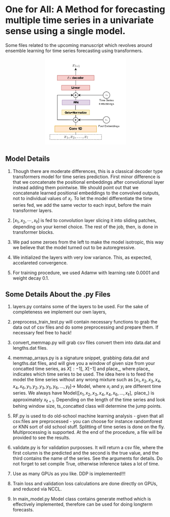# One for All: A Method for forecasting multiple time series in a univariate sense using a single model.
Some files related to the upcoming manuscript which revolves around ensemble learning for time series forecasting using transformers.

<p align="center">

<img src="assets/one_for_all.jpg" width="256" class="center"/>

</p>

## Model Details

1) Though there are moderate differences, this is a classical decoder type transformers model for time series prediction. First minor difference is that we concatenate the positional embeddings after convolutional layer instead adding them pointwise. We should point out that we concatenate learned positional embeddings to the convolved outputs, not to individual values of ${x_i}$.  To let the model differentiate the time series fed, we add the same vector to each input, before the main transformer layers. 

3) $[x_1, x_2,\cdots, x_{\ell}]$ is fed to convolution layer slicing it into sliding patches, depending on your kernel choice. The rest of the job, then, is done in transformer blocks. 

2) We pad some zeroes from the left to make the model isotropic, this way we believe that the model turned out to be autoregressive. 

3) We initialized the layers with very low variance. This, as expected, accelareted convergence. 

4) For training procedure, we used Adamw with learning rate 0.0001 and weight decay 0.1. 

## Some Details About the .py Files

1) layers.py contains some of the layers to be used. For the sake of completeness we implement our own layers,

2) preprocess_train_test.py will contain necessary functions to grab the data out of csv files and do some preprocessing and prepare them. If necessary feel free to hack!

3) convert_memmap.py will grab csv files convert them into data.dat and lengths.dat files. 

4) memmap_arrays.py is a signature snippet, grabbing data.dat and lengths.dat files, and will give you a window of given size from your concatted time series, as $X[:-1]$, $X[-1]$ and place_, where place_ indicates which time series to be used. The idea here is to feed the model the time series without any wrong mixture such as $[x_1, x_2, x_3, x_4, x_4, x_6, y_1, y_2, y_3, y_5, y_6, ..., y_{\ell}] \rightarrow$ Model, where ${x_i}$ and ${y_i}$ are different time series. We always have Model($[x_1, x_2, x_3, x_4, x_4, x_6, ..., x_{\ell}], \text{ place_}$) is approximately $x_{\ell+1}$. Depending on the length of the time series and look behing window size, ts_concatted class will determine the jump points. 

5) RF.py is used to do old-school machine learning analysis -  given that all csv.files are preprocessed - you can choose for instance randomforest or KNN sort of old school stuff. Splitting of time series is done on the fly. Multiprocessing is supported. At the end of the procedure, a file will be provided to see the results. 

6) validate.py is for validation purposses. It will return a csv file, where the first column is the predicted and the second is the true value, and the third contains the name of the series. See the arguments for details. Do not forget to set compile True, otherwise inference takes a lot of time. 

8) Use as many GPUs as you like. DDP is implemented!!!

9) Train loss and validation loss calculations are done directly on GPUs, and reduced via NCCL.

10) In main_model.py Model class contains generate method which is effectively implemented, therefore can be used for doing longterm forecasts.




  

